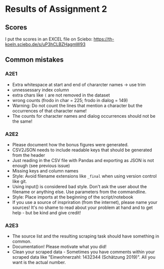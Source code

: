 # Results of Assignment 2

## Scores

I put the scores in an EXCEL file on Sciebo: https://th-koeln.sciebo.de/s/uP3hCLBZHagmW93

## Common mistakes

### A2E1
* Extra whitespace at start and end of chararcter names -> use trim
* unnessessary index column
* extra chars like `(` are not removed in the dataset
* wrong counts (frodo in char = 225; frodo in dialog = 149)
* Warning: Do not count the lines that mention a character but the occurrences of that character name!
* The counts for character names and dialog occurrences should not be the same!

### A2E2
* Please document how the bonus figures were generated.
* CSV2JSON needs to include readable keys that should be generated from the header 
* Just reading in the CSV file with Pandas and exporting as JSON is not enough (see previous issue)
* Missing keys and column names
* Style: Avoid filename extensions like `_final` when using version control like git.
* Using input() is considered bad style. Don't ask the user about the filename or anything else. Use parameters from the commandline.
* Style: Place imports at the beginning of the script/notebook
* If you use a source of inspriration (from the internet), please name your sources! It's no shame to read about your problem at hand and to get help - but be kind and give credit!

### A2E3
* The source list and the resulting scraping task should have something in common.
* Documentation! Please motivate what you did!
* Clean your scraped data - Sometimes you have comments within your scraped data like "Einwohnerzahl: 1432344 (Schätzung 2019)". All you want is the actual number.

